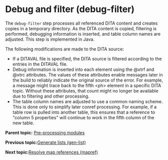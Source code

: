 # Debug and filter \(debug-filter\)

The `debug-filter` step processes all referenced DITA content and creates copies in a temporary directory. As the DITA content is copied, filtering is performed, debugging information is inserted, and table column names are adjusted. This step is implemented in Java.

The following modifications are made to the DITA source:

-   If a DITAVAL file is specified, the DITA source is filtered according to the entries in the DITAVAL file.
-   Debug information is inserted into each element using the @xtrf and @xtrc attributes. The values of these attributes enable messages later in the build to reliably indicate the original source of the error. For example, a message might trace back to the fifth <ph\> element in a specific DITA topic. Without these attributes, that count might no longer be available due to filtering and other processing.
-   The table column names are adjusted to use a common naming scheme. This is done only to simplify later conref processing. For example, if a table row is pulled into another table, this ensures that a reference to "column 5 properties" will continue to work in the fifth column of the new table.

**Parent topic:** [Pre-processing modules](../dev_ref/DITA-OTPreprocess.md)

**Previous topic:**[Generate lists \(gen-list\)](../dev_ref/preprocess-genlist.md)

**Next topic:**[Resolve map references \(mapref\)](../dev_ref/preprocess-mapref.md)

